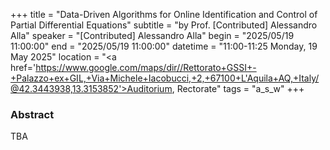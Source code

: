 +++
title = "Data-Driven Algorithms for Online Identification and Control of Partial Differential Equations"
subtitle = "by Prof. [Contributed] Alessandro Alla"
speaker = "[Contributed] Alessandro Alla"
begin = "2025/05/19  11:00:00"
end = "2025/05/19  11:00:00"
datetime = "11:00-11:25 Monday, 19 May 2025"
location = "<a href='https://www.google.com/maps/dir//Rettorato+GSSI+-+Palazzo+ex+GIL,+Via+Michele+Iacobucci,+2,+67100+L'Aquila+AQ,+Italy/@42.3443938,13.3153852'>Auditorium, Rectorate</a>"
tags = "a_s_w"
+++

### Abstract
TBA
